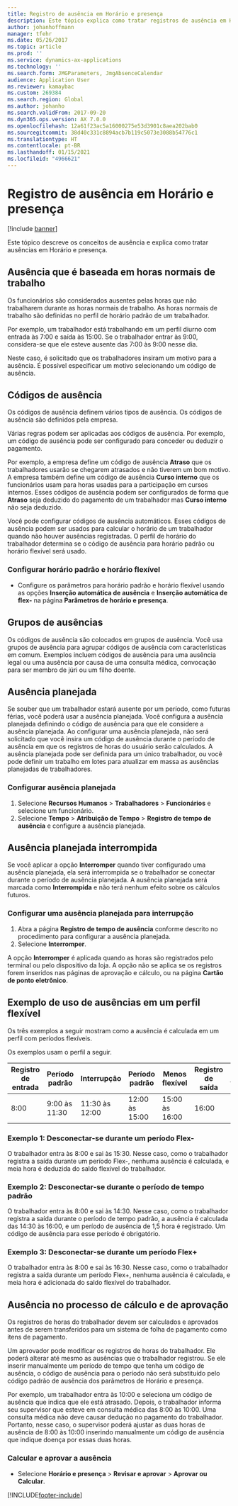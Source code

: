 ```yaml
---
title: Registro de ausência em Horário e presença
description: Este tópico explica como tratar registros de ausência em Horário e presença.
author: johanhoffmann
manager: tfehr
ms.date: 05/26/2017
ms.topic: article
ms.prod: ''
ms.service: dynamics-ax-applications
ms.technology: ''
ms.search.form: JMGParameters, JmgAbsenceCalendar
audience: Application User
ms.reviewer: kamaybac
ms.custom: 269384
ms.search.region: Global
ms.author: johanho
ms.search.validFrom: 2017-09-20
ms.dyn365.ops.version: AX 7.0.0
ms.openlocfilehash: 12a61f23ac5a16000275e53d3901c8aea202bab0
ms.sourcegitcommit: 38d40c331c8894acb7b119c5073e3088b54776c1
ms.translationtype: HT
ms.contentlocale: pt-BR
ms.lasthandoff: 01/15/2021
ms.locfileid: "4966621"
---
```

# <a name="absence-registration-in-time-and-attendance"></a>Registro de ausência em Horário e presença

[!include [banner](../includes/banner.md)]

Este tópico descreve os conceitos de ausência e explica como tratar ausências em Horário e presença.

## <a name="absence-that-is-based-on-regular-work-hours"></a>Ausência que é baseada em horas normais de trabalho

Os funcionários são considerados ausentes pelas horas que não trabalharem durante as horas normais de trabalho. As horas normais de trabalho são definidas no perfil de horário padrão de um trabalhador.

Por exemplo, um trabalhador está trabalhando em um perfil diurno com entrada às 7:00 e saída às 15:00. Se o trabalhador entrar às 9:00, considera-se que ele esteve ausente das 7:00 às 9:00 nesse dia.

Neste caso, é solicitado que os trabalhadores insiram um motivo para a ausência. É possível especificar um motivo selecionando um código de ausência.

## <a name="absence-codes"></a>Códigos de ausência

Os códigos de ausência definem vários tipos de ausência. Os códigos de ausência são definidos pela empresa.

Várias regras podem ser aplicadas aos códigos de ausência. Por exemplo, um código de ausência pode ser configurado para conceder ou deduzir o pagamento.

Por exemplo, a empresa define um código de ausência **Atraso** que os trabalhadores usarão se chegarem atrasados e não tiverem um bom motivo. A empresa também define um código de ausência **Curso interno** que os funcionários usam para horas usadas para a participação em cursos internos. Esses códigos de ausência podem ser configurados de forma que **Atraso** seja deduzido do pagamento de um trabalhador mas **Curso interno** não seja deduzido.

Você pode configurar códigos de ausência automáticos. Esses códigos de ausência podem ser usados para calcular o horário de um trabalhador quando não houver ausências registradas. O perfil de horário do trabalhador determina se o código de ausência para horário padrão ou horário flexível será usado.

### <a name="set-up-standard-time-and-flex-time"></a>Configurar horário padrão e horário flexível

- Configure os parâmetros para horário padrão e horário flexível usando as opções **Inserção automática de ausência** e **Inserção automática de flex-** na página **Parâmetros de horário e presença**.

## <a name="absence-groups"></a>Grupos de ausências

Os códigos de ausência são colocados em grupos de ausência. Você usa grupos de ausência para agrupar códigos de ausência com características em comum. Exemplos incluem códigos de ausência para uma ausência legal ou uma ausência por causa de uma consulta médica, convocação para ser membro de júri ou um filho doente.

## <a name="planned-absence"></a>Ausência planejada

Se souber que um trabalhador estará ausente por um período, como futuras férias, você poderá usar a ausência planejada. Você configura a ausência planejada definindo o código de ausência para que ele considere a ausência planejada. Ao configurar uma ausência planejada, não será solicitado que você insira um código de ausência durante o período de ausência em que os registros de horas do usuário serão calculados. A ausência planejada pode ser definida para um único trabalhador, ou você pode definir um trabalho em lotes para atualizar em massa as ausências planejadas de trabalhadores.

### <a name="set-up-planned-absence"></a>Configurar ausência planejada

1. Selecione **Recursos Humanos** &gt; **Trabalhadores** &gt; **Funcionários** e selecione um funcionário.
2. Selecione **Tempo** &gt; **Atribuição de Tempo** &gt; **Registro de tempo de ausência** e configure a ausência planejada.

## <a name="interrupted-planned-absence"></a>Ausência planejada interrompida

Se você aplicar a opção **Interromper** quando tiver configurado uma ausência planejada, ela será interrompida se o trabalhador se conectar durante o período de ausência planejada. A ausência planejada será marcada como **Interrompida** e não terá nenhum efeito sobre os cálculos futuros.

### <a name="set-up-a-planned-absence-for-interruption"></a>Configurar uma ausência planejada para interrupção

1. Abra a página **Registro de tempo de ausência** conforme descrito no procedimento para configurar a ausência planejada.
2. Selecione **Interromper**.

A opção **Interromper** é aplicada quando as horas são registrados pelo terminal ou pelo dispositivo da loja. A opção não se aplica se os registros forem inseridos nas páginas de aprovação e cálculo, ou na página **Cartão de ponto eletrônico**.

## <a name="examples-of-the-use-of-absence-in-a-flex-profile"></a>Exemplo de uso de ausências em um perfil flexível

Os três exemplos a seguir mostram como a ausência é calculada em um perfil com períodos flexíveis.

Os exemplos usam o perfil a seguir.

| Registro de entrada | Período padrão    | Interrupção             | Período padrão | Menos flexível        | Registro de saída | Mais flexível        |
|----------|------------------|-------------------|---------------|--------------|-----------|--------------|
| 8:00     | 9:00 às 11:30 | 11:30 às 12:00 | 12:00 às 15:00 | 15:00 às 16:00 | 16:00      | 16:00 às 18:00 |

### <a name="example-1-signing-out-during-a-flex--period"></a>Exemplo 1: Desconectar-se durante um período Flex-

O trabalhador entra às 8:00 e sai às 15:30. Nesse caso, como o trabalhador registra a saída durante um período Flex-, nenhuma ausência é calculada, e meia hora é deduzida do saldo flexível do trabalhador.

### <a name="example-2-signing-out-in-during-standard-time-period"></a>Exemplo 2: Desconectar-se durante o período de tempo padrão

O trabalhador entra às 8:00 e sai às 14:30. Nesse caso, como o trabalhador registra a saída durante o período de tempo padrão, a ausência é calculada das 14:30 às 16:00, e um período de ausência de 1,5 hora é registrado. Um código de ausência para esse período é obrigatório.

### <a name="example-3-signing-out-during-a-flex-period"></a>Exemplo 3: Desconectar-se durante um período Flex+

O trabalhador entra às 8:00 e sai às 16:30. Nesse caso, como o trabalhador registra a saída durante um período Flex+, nenhuma ausência é calculada, e meia hora é adicionada do saldo flexível do trabalhador.

## <a name="absence-in-the-calculation-and-approval-process"></a>Ausência no processo de cálculo e de aprovação

Os registros de horas do trabalhador devem ser calculados e aprovados antes de serem transferidos para um sistema de folha de pagamento como itens de pagamento.

Um aprovador pode modificar os registros de horas do trabalhador. Ele poderá alterar até mesmo as ausências que o trabalhador registrou. Se ele inserir manualmente um período de tempo que tenha um código de ausência, o código de ausência para o período não será substituído pelo código padrão de ausência dos parâmetros de Horário e presença.

Por exemplo, um trabalhador entra às 10:00 e seleciona um código de ausência que indica que ele está atrasado. Depois, o trabalhador informa seu supervisor que esteve em consulta médica das 8:00 às 10:00. Uma consulta médica não deve causar dedução no pagamento do trabalhador. Portanto, nesse caso, o supervisor poderá ajustar as duas horas de ausência de 8:00 às 10:00 inserindo manualmente um código de ausência que indique doença por essas duas horas.

### <a name="calculate-and-approve-absence"></a>Calcular e aprovar a ausência

- Selecione **Horário e presença** &gt; **Revisar e aprovar** &gt; **Aprovar ou Calcular**.


[!INCLUDE[footer-include](../../includes/footer-banner.md)]